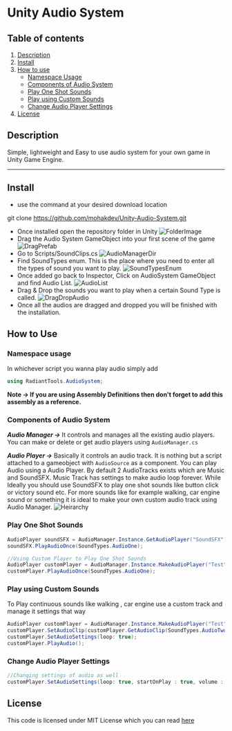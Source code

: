 
# Unity Audio System

## Table of contents
1. [Description](#Description)
2. [Install](#Install)
3. [How to use](#How-to-Use)
	- [Namespace Usage](#Namespace-Usage)
	- [Components of Audio System](#Components-of-Audio-System)
	- [Play One Shot Sounds](#Play-One-Shot-Sounds)
	- [Play using Custom Sounds](#Play-using-Custom-Sounds)
	- [Change Audio Player Settings](#Change-Audio-Player-Settings)
4. [License](#License)

## Description
Simple, lightweight and Easy to use audio system for your own game in Unity Game Engine. 

---
## Install
- use the command at your desired download location 

git clone https://github.com/mohakdev/Unity-Audio-System.git

- Once installed open the repository folder in Unity
![FolderImage](https://i.imgur.com/zqmBTCm.png)
- Drag the Audio System GameObject into your first scene of the game
![DragPrefab](https://i.imgur.com/ZfhoMkf.png)  
- Go to Scripts/SoundClips.cs
![AudioManagerDir](https://i.imgur.com/MTrDwiw.png)
- Find SoundTypes enum. This is the place where you need to enter all the types of sound you want to play.
![SoundTypesEnum](https://i.imgur.com/hADJ2uF.png)
- Once added go back to Inspector, Click on AudioSystem GameObject and find Audio List.
![AudioList](https://i.imgur.com/lMt1IZv.png)
- Drag & Drop the sounds you want to play when a certain Sound Type is called.
![DragDropAudio](https://i.imgur.com/O0GbeDa.gif)
- Once all the audios are dragged and dropped you will be finished with the installation.
## How to Use
### Namespace usage
In whichever script you wanna play audio simply add 
```cs
using RadiantTools.AudioSystem;
```
**Note -> If you are using Assembly Definitions then don't forget to add this assembly as a reference.**

### Components of Audio System
***Audio Manager ->*** It controls and manages all the existing audio players. You can make or delete or get audio players using `AudioManager.cs`

***Audio Player ->*** Basically it controls an audio track. It is nothing but a script attached to a gameobject with `AudioSource` as a component. You can play Audio using a Audio Player. By default 2 AudioTracks exists which are Music and SoundSFX. Music Track has settings to make audio loop forever. While Ideally you should use SoundSFX to play one shot sounds like button click or victory sound etc. For more sounds like for example walking, car engine sound or something it is ideal to make your own custom audio track using Audio Manager.
![Heirarchy](https://imgur.com/x7xVu2w.png)

### Play One Shot Sounds
```cs
AudioPlayer soundSFX = AudioManager.Instance.GetAudioPlayer("SoundSFX");
soundSFX.PlayAudioOnce(SoundTypes.AudioOne);

//Using Custom Player to Play One Shot Sounds
AudioPlayer customPlayer = AudioManager.Instance.MakeAudioPlayer("Test");
customPlayer.PlayAudioOnce(SoundTypes.AudioOne);
```
### Play using Custom Sounds
To Play continuous sounds like walking , car engine use a custom track and manage it settings that way
```cs
AudioPlayer customPlayer = AudioManager.Instance.MakeAudioPlayer("Test");
customPlayer.SetAudioClip(customPlayer.GetAudioClip(SoundTypes.AudioTwo));
customPlayer.SetAudioSettings(loop: true);
customPlayer.PlayAudio();
```
### Change Audio Player Settings
 ```cs
 //Changing settings of audio as well
customPlayer.SetAudioSettings(loop: true, startOnPlay : true, volume : 1, pitch : 1);
 ```
## License
This code is licensed under MIT License which you can read [here](https://github.com/mohakdev/Unity-Audio-System/blob/main/LICENSE)

